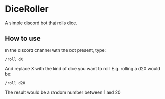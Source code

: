 # DiceRoller
A simple discord bot that rolls dice. 

## How to use
In the discord channel with the bot present, type:
```
/roll dX
```
And replace X with the kind of dice you want to roll. E.g. rolling a d20 would be:
```
/roll d20
```
The result would be a random number between 1 and 20
